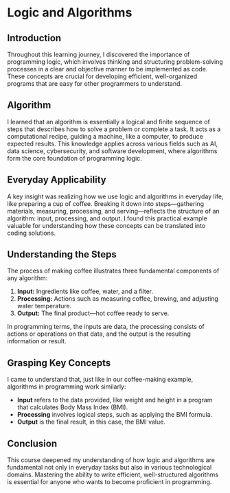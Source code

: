 # Logic and Algorithms

## Introduction
Throughout this learning journey, I discovered the importance of programming logic, which involves thinking and structuring problem-solving processes in a clear and objective manner to be implemented as code. These concepts are crucial for developing efficient, well-organized programs that are easy for other programmers to understand.

## Algorithm
I learned that an algorithm is essentially a logical and finite sequence of steps that describes how to solve a problem or complete a task. It acts as a computational recipe, guiding a machine, like a computer, to produce expected results. This knowledge applies across various fields such as AI, data science, cybersecurity, and software development, where algorithms form the core foundation of programming logic.

## Everyday Applicability
A key insight was realizing how we use logic and algorithms in everyday life, like preparing a cup of coffee. Breaking it down into steps—gathering materials, measuring, processing, and serving—reflects the structure of an algorithm: input, processing, and output. I found this practical example valuable for understanding how these concepts can be translated into coding solutions.

## Understanding the Steps
The process of making coffee illustrates three fundamental components of any algorithm:
1. **Input:** Ingredients like coffee, water, and a filter.
2. **Processing:** Actions such as measuring coffee, brewing, and adjusting water temperature.
3. **Output:** The final product—hot coffee ready to serve.

In programming terms, the inputs are data, the processing consists of actions or operations on that data, and the output is the resulting information or result.

## Grasping Key Concepts
I came to understand that, just like in our coffee-making example, algorithms in programming work similarly:
- **Input** refers to the data provided, like weight and height in a program that calculates Body Mass Index (BMI).
- **Processing** involves logical steps, such as applying the BMI formula.
- **Output** is the final result, in this case, the BMI value.

## Conclusion
This course deepened my understanding of how logic and algorithms are fundamental not only in everyday tasks but also in various technological domains. Mastering the ability to write efficient, well-structured algorithms is essential for anyone who wants to become proficient in programming.